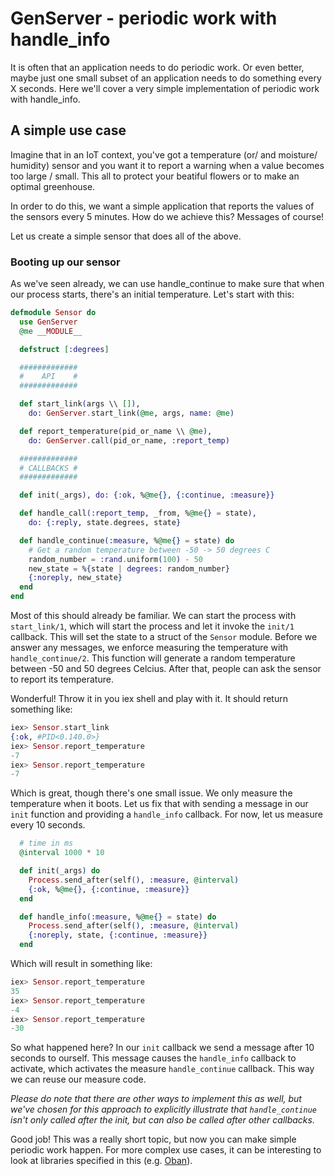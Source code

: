 # GenServer - periodic work with handle_info

It is often that an application needs to do periodic work. Or even better, maybe just one small subset of an application needs to do something every X seconds. Here we'll cover a very simple implementation of periodic work with handle_info.

## A simple use case

Imagine that in an IoT context, you've got a temperature (or/ and moisture/ humidity) sensor and you want it to report a warning when a value becomes too large / small. This all to protect your beatiful flowers or to make an optimal greenhouse.

In order to do this, we want a simple application that reports the values of the sensors every 5 minutes. How do we achieve this? Messages of course!

Let us create a simple sensor that does all of the above.

### Booting up our sensor

As we've seen already, we can use handle_continue to make sure that when our process starts, there's an initial temperature. Let's start with this:

```elixir
defmodule Sensor do
  use GenServer
  @me __MODULE__

  defstruct [:degrees]

  #############
  #    API    #
  #############

  def start_link(args \\ []),
    do: GenServer.start_link(@me, args, name: @me)

  def report_temperature(pid_or_name \\ @me),
    do: GenServer.call(pid_or_name, :report_temp)

  #############
  # CALLBACKS #
  #############

  def init(_args), do: {:ok, %@me{}, {:continue, :measure}}

  def handle_call(:report_temp, _from, %@me{} = state),
    do: {:reply, state.degrees, state}

  def handle_continue(:measure, %@me{} = state) do
    # Get a random temperature between -50 -> 50 degrees C
    random_number = :rand.uniform(100) - 50
    new_state = %{state | degrees: random_number}
    {:noreply, new_state}
  end
end
```

Most of this should already be familiar. We can start the process with `start_link/1`, which will start the process and let it invoke the `init/1` callback. This will set the state to a struct of the `Sensor` module. Before we answer any messages, we enforce measuring the temperature with `handle_continue/2`. This function will generate a random temperature between -50 and 50 degrees Celcius. After that, people can ask the sensor to report its temperature.

Wonderful! Throw it in you iex shell and play with it. It should return something like:

```elixir
iex> Sensor.start_link
{:ok, #PID<0.140.0>}
iex> Sensor.report_temperature
-7
iex> Sensor.report_temperature
-7
```

Which is great, though there's one small issue. We only measure the temperature when it boots. Let us fix that with sending a message in our `init` function and providing a `handle_info` callback. For now, let us measure every 10 seconds.

```elixir
  # time in ms
  @interval 1000 * 10

  def init(_args) do
    Process.send_after(self(), :measure, @interval)
    {:ok, %@me{}, {:continue, :measure}}
  end

  def handle_info(:measure, %@me{} = state) do
    Process.send_after(self(), :measure, @interval)
    {:noreply, state, {:continue, :measure}}
  end
```

Which will result in something like:

```elixir
iex> Sensor.report_temperature
35
iex> Sensor.report_temperature
-4
iex> Sensor.report_temperature
-30
```

So what happened here? In our `init` callback we send a message after 10 seconds to ourself. This message causes the `handle_info` callback to activate, which activates the measure `handle_continue` callback. This way we can reuse our measure code.

_Please do note that there are other ways to implement this as well, but we've chosen for this approach to explicitly illustrate that `handle_continue` isn't only called after the init, but can also be called after other callbacks._

Good job! This was a really short topic, but now you can make simple periodic work happen. For more complex use cases, it can be interesting to look at libraries specified in this (e.g. [Oban](https://hex.pm/packages/oban)).
